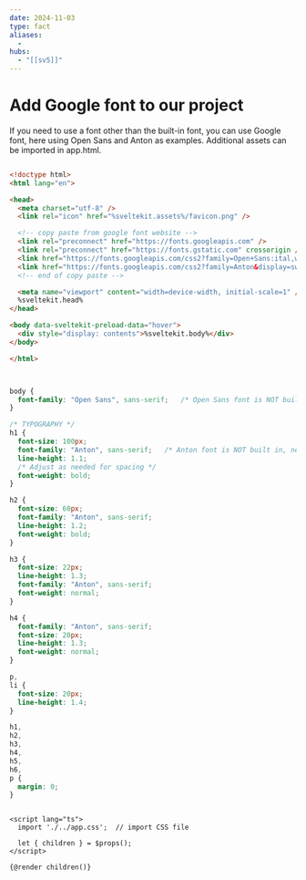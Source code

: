 ```yaml
---
date: 2024-11-03
type: fact
aliases:
  -
hubs:
  - "[[sv5]]"
---
```


# Add Google font to our project

If you need to use a font other than the built-in font, you can use Google font, here using Open Sans and Anton as examples.
Additional assets can be imported in app.html.

```html src/app.html 

<!doctype html>
<html lang="en">

<head>
  <meta charset="utf-8" />
  <link rel="icon" href="%sveltekit.assets%/favicon.png" />

  <!-- copy paste from google font website -->
  <link rel="preconnect" href="https://fonts.googleapis.com" />
  <link rel="preconnect" href="https://fonts.gstatic.com" crossorigin />
  <link href="https://fonts.googleapis.com/css2?family=Open+Sans:ital,wght@0,300..800;1,300..800&display=swap" rel="stylesheet" />
  <link href="https://fonts.googleapis.com/css2?family=Anton&display=swap" rel="stylesheet" />
  <!-- end of copy paste -->

  <meta name="viewport" content="width=device-width, initial-scale=1" />
  %sveltekit.head%
</head>

<body data-sveltekit-preload-data="hover">
  <div style="display: contents">%sveltekit.body%</div>
</body>

</html>

```

```css src/app.css 


body {
  font-family: "Open Sans", sans-serif;   /* Open Sans font is NOT built in, need to import in app.html */
}

/* TYPOGRAPHY */
h1 {
  font-size: 100px;
  font-family: "Anton", sans-serif;   /* Anton font is NOT built in, need to import in app.html */
  line-height: 1.1;
  /* Adjust as needed for spacing */
  font-weight: bold;
}

h2 {
  font-size: 60px;
  font-family: "Anton", sans-serif;
  line-height: 1.2;
  font-weight: bold;
}

h3 {
  font-size: 22px;
  line-height: 1.3;
  font-family: "Anton", sans-serif;
  font-weight: normal;
}

h4 {
  font-family: "Anton", sans-serif;
  font-size: 20px;
  line-height: 1.3;
  font-weight: normal;
}

p,
li {
  font-size: 20px;
  line-height: 1.4;
}

h1,
h2,
h3,
h4,
h5,
h6,
p {
  margin: 0;
}

```

```svelte src/routes/+layout.svelte 

<script lang="ts">
  import './../app.css';  // import CSS file

  let { children } = $props();
</script>

{@render children()}

```
